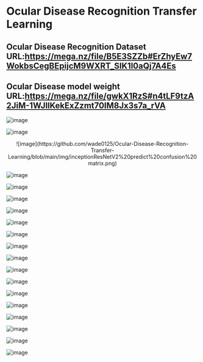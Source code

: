 # Ocular Disease Recognition Transfer Learning
 
Ocular Disease Recognition Dataset URL:https://mega.nz/file/B5E3SZZb#ErZhyEw7WokbsCegBEpijcM9WXRT_SIK1l0aQj7A4Es
-------------
Ocular Disease  model weight URL:https://mega.nz/file/gwkX1RzS#n4tLF9tzA2JiM-1WJllKekExZzmt70IM8Jx3s7a_rVA
-------------



![image](https://github.com/wade0125/Ocular-Disease-Recognition-Transfer-Learning/blob/main/img/Show%20original%20data.png)

![image](https://github.com/wade0125/Ocular-Disease-Recognition-Transfer-Learning/blob/main/img/Training_history%20inceptionResNetV2.png)

<div align="center">![image](https://github.com/wade0125/Ocular-Disease-Recognition-Transfer-Learning/blob/main/img/inceptionResNetV2%20predict%20confusion%20matrix.png) </div>

![image](https://github.com/wade0125/Ocular-Disease-Recognition-Transfer-Learning/blob/main/img/Predict%20show%20inceptionResNetV2.png)

![image](https://github.com/wade0125/Ocular-Disease-Recognition-Transfer-Learning/blob/main/img/Training_history%20xception.png)

![image](https://github.com/wade0125/Ocular-Disease-Recognition-Transfer-Learning/blob/main/img/xception%20predict%20confusion%20matrix.png)

![image](https://github.com/wade0125/Ocular-Disease-Recognition-Transfer-Learning/blob/main/img/Predict%20show%20xception.png)



![image](https://github.com/wade0125/Ocular-Disease-Recognition-Transfer-Learning/blob/main/img/Training_history%20efficientNetB7.png)

![image](https://github.com/wade0125/Ocular-Disease-Recognition-Transfer-Learning/blob/main/img/efficientNetB7%20predict%20confusion%20matrix.png)

![image](https://github.com/wade0125/Ocular-Disease-Recognition-Transfer-Learning/blob/main/img/Predict%20show%20efficientNetB7.png)



![image](https://github.com/wade0125/Ocular-Disease-Recognition-Transfer-Learning/blob/main/img/Training_history%20inceptionV3.png)

![image](https://github.com/wade0125/Ocular-Disease-Recognition-Transfer-Learning/blob/main/img/inceptionV3%20predict%20confusion%20matrix.png)

![image](https://github.com/wade0125/Ocular-Disease-Recognition-Transfer-Learning/blob/main/img/Predict%20show%20inceptionV3.png)


![image](https://github.com/wade0125/Ocular-Disease-Recognition-Transfer-Learning/blob/main/img/Training_history%20resNet152.png)

![image](https://github.com/wade0125/Ocular-Disease-Recognition-Transfer-Learning/blob/main/img/resNet152%20predict%20confusion%20matrix.png)

![image](https://github.com/wade0125/Ocular-Disease-Recognition-Transfer-Learning/blob/main/img/Predict%20show%20resNet152.png)



![image](https://github.com/wade0125/Ocular-Disease-Recognition-Transfer-Learning/blob/main/img/Training_history%20VGG19.png)

![image](https://github.com/wade0125/Ocular-Disease-Recognition-Transfer-Learning/blob/main/img/VGG19%20predict%20confusion%20matrix.png)

![image](https://github.com/wade0125/Ocular-Disease-Recognition-Transfer-Learning/blob/main/img/Predict%20show%20VGG19.png)



















